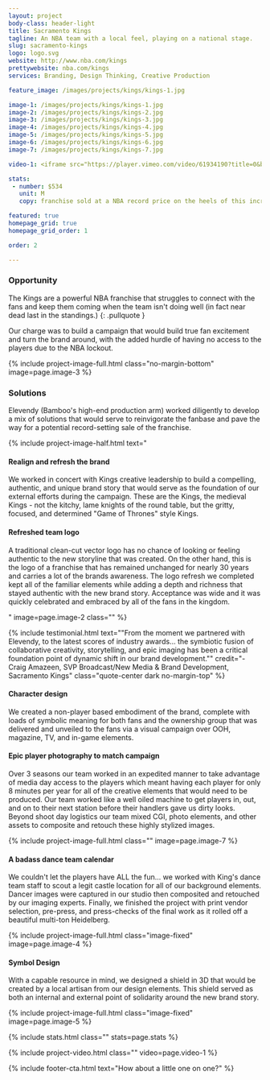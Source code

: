 ```yaml
---
layout: project
body-class: header-light
title: Sacramento Kings
tagline: An NBA team with a local feel, playing on a national stage.
slug: sacramento-kings
logo: logo.svg
website: http://www.nba.com/kings
prettywebsite: nba.com/kings
services: Branding, Design Thinking, Creative Production

feature_image: /images/projects/kings/kings-1.jpg

image-1: /images/projects/kings/kings-1.jpg
image-2: /images/projects/kings/kings-2.jpg
image-3: /images/projects/kings/kings-3.jpg
image-4: /images/projects/kings/kings-4.jpg
image-5: /images/projects/kings/kings-5.jpg
image-6: /images/projects/kings/kings-6.jpg
image-7: /images/projects/kings/kings-7.jpg

video-1: <iframe src="https://player.vimeo.com/video/61934190?title=0&byline=0&portrait=0" width="500" height="281" frameborder="0" webkitallowfullscreen mozallowfullscreen allowfullscreen></iframe>

stats:
 - number: $534
   unit: M
   copy: franchise sold at a NBA record price on the heels of this incredible turnaround and fanbase reinvigoration

featured: true
homepage_grid: true
homepage_grid_order: 1

order: 2

---
```

### Opportunity
The Kings are a powerful NBA franchise that struggles to connect with the fans and keep them coming when the team isn't doing well (in fact near dead last in the standings.)
{: .pullquote }

Our charge was to build a campaign that would build true fan excitement and turn the brand around, with the added hurdle of having no access to the players due to the NBA lockout.

{% include project-image-full.html class="no-margin-bottom" image=page.image-3 %}

### Solutions
Elevendy (Bamboo's high-end production arm) worked diligently to develop a mix of solutions that would serve to reinvigorate the fanbase and pave the way for a potential record-setting sale of the franchise.

{% include project-image-half.html text="<h4>Realign and refresh the brand</h4><p>We worked in concert with Kings creative leadership to build a compelling, authentic, and unique brand story that would serve as the foundation of our external efforts during the campaign. These are the Kings, the medieval Kings - not the kitchy, lame knights of the round table, but the gritty, focused, and determined \"Game of Thrones\" style Kings.</p><h4>Refreshed team logo</h4><p>A traditional clean-cut vector logo has no chance of looking or feeling authentic to the new storyline that was created. On the other hand, this is the logo of a franchise that has remained unchanged for nearly 30 years and carries a lot of the brands awareness. The logo refresh we completed kept all of the familiar elements while adding a depth and richness that stayed authentic with the new brand story. Acceptance was wide and it was quickly celebrated and embraced by all of the fans in the kingdom.</p>" image=page.image-2 class="" %}

{% include testimonial.html text="\"From the moment we partnered with Elevendy, to the latest scores of industry awards... the symbiotic fusion of collaborative creativity, storytelling, and epic imaging has been a critical foundation point of dynamic shift in our brand development.\"" credit="- Craig Amazeen, SVP Broadcast/New Media & Brand Development, Sacramento Kings" class="quote-center dark no-margin-top" %}

#### Character design
We created a non-player based embodiment of the brand, complete with loads of symbolic meaning for both fans and the ownership group that was delivered and unveiled to the fans via a visual campaign over OOH, magazine, TV, and in-game elements.

#### Epic player photography to match campaign
Over 3 seasons our team worked in an expedited manner to take advantage of media day access to the players which meant having each player for only 8 minutes per year for all of the creative elements that would need to be produced. Our team worked like a well oiled machine to get players in, out, and on to their next station before their handlers gave us dirty looks. Beyond shoot day logistics our team mixed CGI, photo elements, and other assets to composite and retouch these highly stylized images.

{% include project-image-full.html class="" image=page.image-7 %}

#### A badass dance team calendar
We couldn't let the players have ALL the fun... we worked with King's dance team staff to scout a legit castle location for all of our background elements. Dancer images were captured in our studio then composited and retouched by our imaging experts. Finally, we finished the project with print vendor selection, pre-press, and press-checks of the final work as it rolled off a beautiful multi-ton Heidelberg.

{% include project-image-full.html class="image-fixed" image=page.image-4 %}

#### Symbol Design
With a capable resource in mind, we designed a shield in 3D that would be created by a local artisan from our design elements. This shield served as both an internal and external point of solidarity around the new brand story.

{% include project-image-full.html class="image-fixed" image=page.image-5 %}

{% include stats.html class="" stats=page.stats %}

{% include project-video.html class="" video=page.video-1 %}

{% include footer-cta.html text="How about a little one on one?" %}
